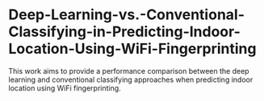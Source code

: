 # Deep-Learning-vs.-Conventional-Classifying-in-Predicting-Indoor-Location-Using-WiFi-Fingerprinting
This work aims to provide a performance comparison between the deep learning and conventional classifying approaches when predicting indoor location using WiFi fingerprinting.
